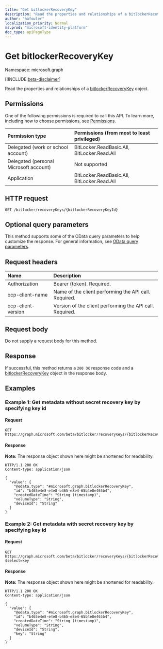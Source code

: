 ```yaml
---
title: "Get bitlockerRecoveryKey"
description: "Read the properties and relationships of a bitlockerRecoveryKey object."
author: "hafowler"
localization_priority: Normal
ms.prod: "microsoft-identity-platform"
doc_type: apiPageType
---
```


# Get bitlockerRecoveryKey
Namespace: microsoft.graph

[!INCLUDE [beta-disclaimer](../../includes/beta-disclaimer.md)]

Read the properties and relationships of a [bitlockerRecoveryKey](../resources/bitlockerrecoverykey.md) object.

## Permissions
One of the following permissions is required to call this API. To learn more, including how to choose permissions, see [Permissions](/graph/permissions-reference).

|Permission type|Permissions (from most to least privileged)|
|:---|:---|
|Delegated (work or school account)|BitLocker.ReadBasic.All, BitLocker.Read.All|
|Delegated (personal Microsoft account)|Not supported|
|Application|BitLocker.ReadBasic.All, BitLocker.Read.All|

## HTTP request

<!-- {
  "blockType": "ignored"
}
-->
``` http
GET /bitlocker/recoveryKeys/{bitlockerRecoveryKeyId}
```

## Optional query parameters
This method supports some of the OData query parameters to help customize the response. For general information, see [OData query parameters](/graph/query-parameters).

## Request headers
|Name|Description|
|:---|:---|
|Authorization|Bearer {token}. Required.|
|ocp-client-name|Name of the client performing the API call. Required.|
|ocp-client-version|Version of the client performing the API call. Required.|

## Request body
Do not supply a request body for this method.

## Response

If successful, this method returns a `200 OK` response code and a [bitlockerRecoveryKey](../resources/bitlockerrecoverykey.md) object in the response body.

## Examples

### Example 1: Get metadata without secret recovery key by specifying key id

#### Request
<!-- {
  "blockType": "request",
  "name": "get_bitlockerrecoverykey"
}
-->
``` http
GET https://graph.microsoft.com/beta/bitlocker/recoveryKeys/{bitlockerRecoveryKeyId}
```


#### Response
**Note:** The response object shown here might be shortened for readability.
<!-- {
  "blockType": "response",
  "truncated": true,
  "@odata.type": "microsoft.graph.bitlockerRecoveryKey"
}
-->
``` http
HTTP/1.1 200 OK
Content-type: application/json

{
  "value": {
    "@odata.type": "#microsoft.graph.bitlockerRecoveryKey",
    "id": "b465e4e8-e4e8-b465-e8e4-65b4e8e465b4",
    "createdDateTime": "String (timestamp)",
    "volumeType": "String",
    "deviceId": "String"
  }
}
```

### Example 2: Get metadata with secret recovery key by specifying key id

#### Request
<!-- {
  "blockType": "request",
  "name": "get_bitlockerrecoverykey"
}
-->
``` http
GET https://graph.microsoft.com/beta/bitlocker/recoveryKeys/{bitlockerRecoveryKeyId}?$select=key
```


#### Response
**Note:** The response object shown here might be shortened for readability.
<!-- {
  "blockType": "response",
  "truncated": true,
  "@odata.type": "microsoft.graph.bitlockerRecoveryKey"
}
-->
``` http
HTTP/1.1 200 OK
Content-type: application/json

{
  "value": {
    "@odata.type": "#microsoft.graph.bitlockerRecoveryKey",
    "id": "b465e4e8-e4e8-b465-e8e4-65b4e8e465b4",
    "createdDateTime": "String (timestamp)",
    "volumeType": "String",
    "deviceId": "String",
    "key": "String"
  }
}
```
